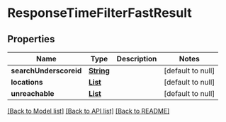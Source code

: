 # ResponseTimeFilterFastResult
## Properties

Name | Type | Description | Notes
------------ | ------------- | ------------- | -------------
**searchUnderscoreid** | [**String**](string.md) |  | [default to null]
**locations** | [**List**](ResponseTimeFilterFastLocation.md) |  | [default to null]
**unreachable** | [**List**](string.md) |  | [default to null]

[[Back to Model list]](../README.md#documentation-for-models) [[Back to API list]](../README.md#documentation-for-api-endpoints) [[Back to README]](../README.md)

